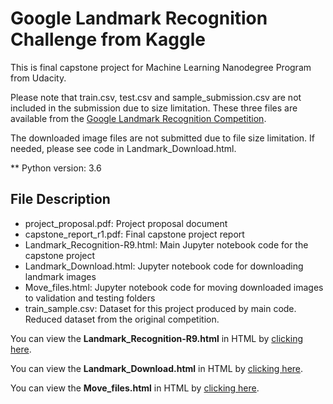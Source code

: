 # Google Landmark Recognition Challenge from Kaggle
This is final capstone project for Machine Learning Nanodegree Program from Udacity.

Please note that train.csv, test.csv and sample_submission.csv are not included in the submission due to size limitation. These three files are available from the [Google Landmark Recognition Competition](https://www.kaggle.com/c/landmark-recognition-challenge/data).

The downloaded image files are not submitted due to file size limitation. If needed, please see code in Landmark_Download.html.

** Python version: 3.6

## File Description
- project_proposal.pdf: Project proposal document
- capstone_report_r1.pdf: Final capstone project report
- Landmark_Recognition-R9.html: Main Jupyter notebook code for the capstone project
- Landmark_Download.html: Jupyter notebook code for downloading landmark images
- Move_files.html: Jupyter notebook code for moving downloaded images to validation and testing folders
- train_sample.csv: Dataset for this project produced by main code. Reduced dataset from the original competition. 

You can view the **Landmark_Recognition-R9.html** in HTML by [clicking here](http://htmlpreview.github.io/?https://github.com/gapkim/Landmark_Recognition/blob/master/Landmark_Recognition-R9.html).

You can view the **Landmark_Download.html** in HTML by [clicking here](http://htmlpreview.github.io/?https://github.com/gapkim/Landmark_Recognition/blob/master/Landmark_Download.html).

You can view the **Move_files.html** in HTML by [clicking here](http://htmlpreview.github.io/?https://github.com/gapkim/Landmark_Recognition/blob/master/Move_files.html).
